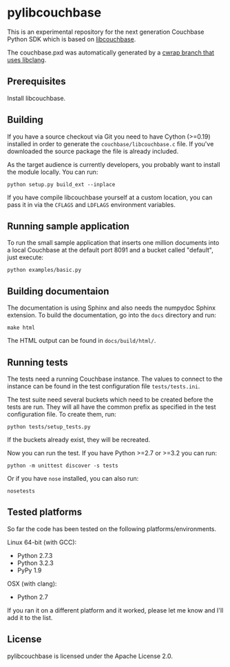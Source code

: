 pylibcouchbase
==============

This is an experimental repository for the next generation Couchbase Python
SDK which is based on [libcouchbase][1].

The couchbase.pxd was automatically generated by a [cwrap branch that uses
libclang][2].


Prerequisites
-------------

Install libcouchbase.


Building
--------

If you have a source checkout via Git you need to have Cython (>=0.19)
installed in order to generate the `couchbase/libcouchbase.c` file. If you've
downloaded the source package the file is already included.

As the target audience is currently developers, you probably want to install
the module locally. You can run:

    python setup.py build_ext --inplace

If you have compile libcouchbase yourself at a custom location, you can pass
it in via the `CFLAGS` and `LDFLAGS` environment variables.


Running sample application
--------------------------

To run the small sample application that inserts one million documents into
a local Couchbase at the default port 8091 and a bucket called "default",
just execute:

    python examples/basic.py


Building documentaion
---------------------

The documentation is using Sphinx and also needs the numpydoc Sphinx extension.
To build the documentation, go into the `docs` directory and run:

    make html

The HTML output can be found in `docs/build/html/`.


Running tests
-------------

The tests need a running Couchbase instance. The values to connect to the
instance can be found in the test configuration file `tests/tests.ini`.

The test suite need several buckets which need to be created before the tests
are run. They will all have the common prefix as specified in the test
configuration file. To create them, run:

    python tests/setup_tests.py

If the buckets already exist, they will be recreated.

Now you can run the test. If you have Python >=2.7 or >=3.2 you can run:

    python -m unittest discover -s tests

Or if you have `nose` installed, you can also run:

    nosetests


Tested platforms
----------------

So far the code has been tested on the following platforms/environments.

Linux 64-bit (with GCC):

 - Python 2.7.3
 - Python 3.2.3
 - PyPy 1.9

OSX (with clang):

 - Python 2.7


If you ran it on a different platform and it worked, please let me know and
I'll add it to the list.


License
-------

pylibcouchbase is licensed under the Apache License 2.0.



[1]: https://github.com/couchbase/libcouchbase
[2]: https://github.com/geggo/cwrap
